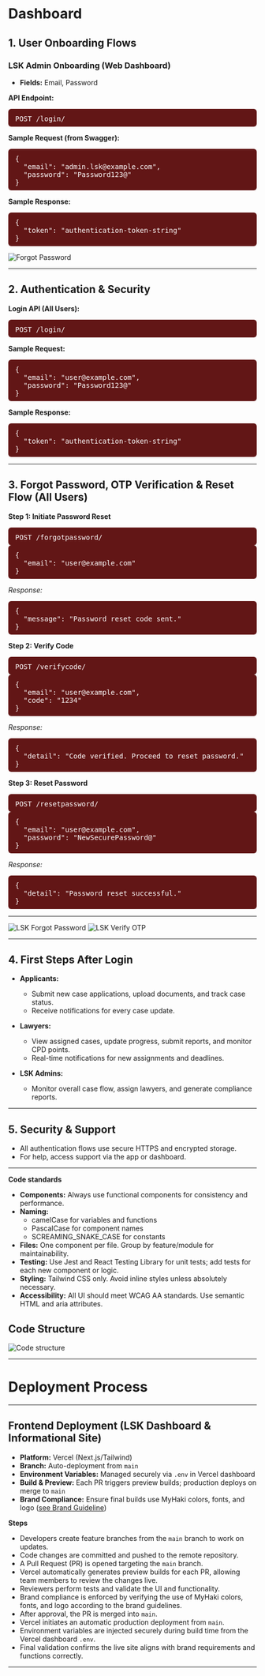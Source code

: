 # Dashboard
## 1. User Onboarding Flows


### LSK Admin Onboarding (Web Dashboard)
- **Fields:** Email, Password

**API Endpoint:**  
<pre class="api-dark">POST /login/</pre>

**Sample Request (from Swagger):**
<pre class="api-dark">
{
  "email": "admin.lsk@example.com",
  "password": "Password123@"
}
</pre>

**Sample Response:**
<pre class="api-dark">
{
  "token": "authentication-token-string"
}
</pre>

![Forgot Password](images/lsk-signin.png) 
<!-- ![Brand Guideline Screenshot](images/lsk-signin.png) -->

---

## 2. Authentication & Security

**Login API (All Users):**  
<pre class="api-dark">POST /login/</pre>

**Sample Request:**  
<pre class="api-dark">
{
  "email": "user@example.com",
  "password": "Password123@"
}
</pre>

**Sample Response:**  
<pre class="api-dark">
{
  "token": "authentication-token-string"
}
</pre>

---

## 3. Forgot Password, OTP Verification & Reset Flow (All Users)

**Step 1: Initiate Password Reset**  
<pre class="api-dark">POST /forgotpassword/</pre>
<pre class="api-dark">
{
  "email": "user@example.com"
}
</pre>
_Response:_
<pre class="api-dark">
{
  "message": "Password reset code sent."
}
</pre>

**Step 2: Verify Code**  
<pre class="api-dark">POST /verifycode/</pre>
<pre class="api-dark">
{
  "email": "user@example.com",
  "code": "1234"
}
</pre>
_Response:_
<pre class="api-dark">
{
  "detail": "Code verified. Proceed to reset password."
}
</pre>

**Step 3: Reset Password**  
<pre class="api-dark">POST /resetpassword/</pre>
<pre class="api-dark">
{
  "email": "user@example.com",
  "password": "NewSecurePassword@"
}
</pre>
_Response:_
<pre class="api-dark">
{
  "detail": "Password reset successful."
}
</pre>

---

![LSK Forgot Password](images/forgot-password-web.png) 
![LSK Verify OTP](images/reset-password-web.png)



---

## 4. First Steps After Login

- **Applicants:**  
  - Submit new case applications, upload documents, and track case status.
  - Receive notifications for every case update.

- **Lawyers:**  
  - View assigned cases, update progress, submit reports, and monitor CPD points.
  - Real-time notifications for new assignments and deadlines.

- **LSK Admins:**  
  - Monitor overall case flow, assign lawyers, and generate compliance reports.

---

## 5. Security & Support

- All authentication flows use secure HTTPS and encrypted storage.
- For help, access support via the app or dashboard.

---

**Code standards**


- **Components:** Always use functional components for consistency and performance.
- **Naming:**
  - camelCase for variables and functions
  - PascalCase for component names
  - SCREAMING_SNAKE_CASE for constants
- **Files:** One component per file. Group by feature/module for maintainability.
- **Testing:** Use Jest and React Testing Library for unit tests; add tests for each new component or logic.
- **Styling:** Tailwind CSS only. Avoid inline styles unless absolutely necessary.
- **Accessibility:** All UI should meet WCAG AA standards. Use semantic HTML and aria attributes.

## Code Structure

![Code structure](images/code.png)


---
# Deployment Process
---
## Frontend Deployment (LSK Dashboard & Informational Site)

- **Platform:** Vercel (Next.js/Tailwind)
- **Branch:** Auto-deployment from `main`
- **Environment Variables:** Managed securely via `.env` in Vercel dashboard
- **Build & Preview:** Each PR triggers preview builds; production deploys on merge to `main`
- **Brand Compliance:** Ensure final builds use MyHaki colors, fonts, and logo ([see Brand Guideline](images/brand-guideline.png))

**Steps**

- Developers create feature branches from the `main` branch to work on updates.  
- Code changes are committed and pushed to the remote repository.  
- A Pull Request (PR) is opened targeting the `main` branch.  
- Vercel automatically generates preview builds for each PR, allowing team members to review the changes live.  
- Reviewers perform tests and validate the UI and functionality.  
- Brand compliance is enforced by verifying the use of MyHaki colors, fonts, and logo according to the brand guidelines.  
- After approval, the PR is merged into `main`.  
- Vercel initiates an automatic production deployment from `main`.  
- Environment variables are injected securely during build time from the Vercel dashboard `.env`.  
- Final validation confirms the live site aligns with brand requirements and functions correctly.  


---

<style>
.api-block {
  background: #621616;
  border-radius: 10px;
  padding: 18px 18px 10px 18px;
  margin: 18px 0 24px 0;
  overflow-x: auto;
  font-size: 1.09em;
  font-family: 'Fira Mono', 'Consolas', 'monospace';
}
.api-dark {
  background: #621616 !important;
  color: #fff !important;
  border-radius: 6px;
  padding: 12px 14px 8px 14px;
  margin: 0;
  font-size: 1em;
  font-family: 'Fira Mono', 'Consolas', 'monospace';
}
</style>